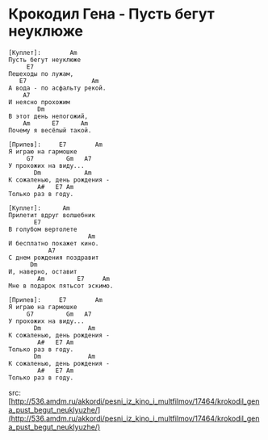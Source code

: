 # Крокодил Гена - Пусть бегут неуклюже

```chords
[Куплет]:        Am
Пусть бегут неуклюже
     E7
Пешеходы по лужам,
   E7                  Am
А вода - по асфальту рекой.
    A7
И неясно прохожим
        Dm
В этот день непогожий,
    Am      E7      Am
Почему я весёлый такой.

[Припев]:     E7        Am
Я играю на гармошке
     G7         Gm   A7
У прохожих на виду...
       Dm            Am
К сожаленью, день рождения -
        A#   E7 Am
Только раз в году.

[Куплет]:      Am
Прилетит вдруг волшебник
       E7
В голубом вертолете
                      Am
И бесплатно покажет кино.
           A7
С днем рождения поздравит
      Dm
И, наверно, оставит
        Am         E7     Am
Мне в подарок пятьсот эскимо.

[Припев]:     E7        Am
Я играю на гармошке
     G7         Gm   A7
У прохожих на виду...
       Dm             Am
К сожаленью, день рождения -
        A#   E7 Am
Только раз в году.
       Dm             Am
К сожаленью, день рождения -
        A#   E7 Am
Только раз в году.
```

src: [http://536.amdm.ru/akkordi/pesni_iz_kino_i_multfilmov/17464/krokodil_gena_pust_begut_neuklyuzhe/](http://536.amdm.ru/akkordi/pesni_iz_kino_i_multfilmov/17464/krokodil_gena_pust_begut_neuklyuzhe/)

